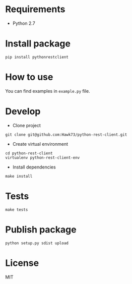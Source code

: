 # Requirements
- Python 2.7

# Install package
```
pip install pythonrestclient
```

# How to use
You can find examples in `example.py` file.

# Develop
- Clone project
```
git clone git@github.com:Hawk73/python-rest-client.git
```
- Create virtual environment
```
cd python-rest-client
virtualenv python-rest-client-env
```
- Install dependencies
```
make install
```

# Tests
```
make tests
```

# Publish package
```
python setup.py sdist upload
```

# License

MIT
